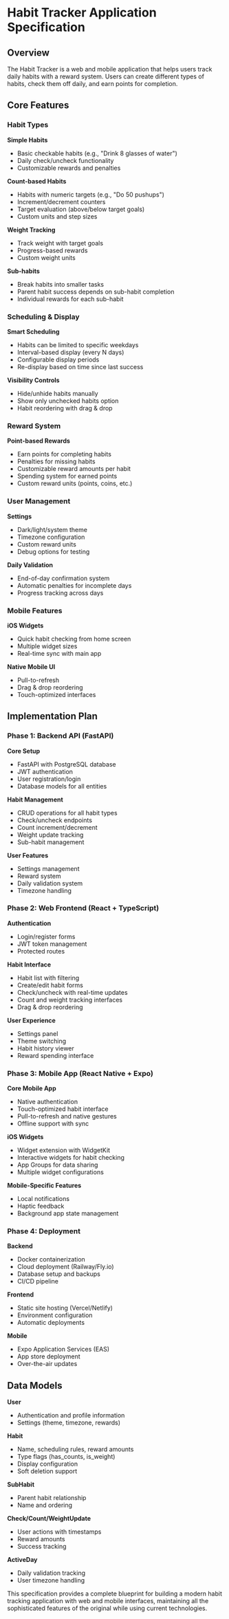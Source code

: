 # Habit Tracker Application Specification

## Overview

The Habit Tracker is a web and mobile application that helps users track daily habits with a reward system. Users can create different types of habits, check them off daily, and earn points for completion.

## Core Features

### Habit Types

**Simple Habits**
- Basic checkable habits (e.g., "Drink 8 glasses of water")
- Daily check/uncheck functionality
- Customizable rewards and penalties

**Count-based Habits**
- Habits with numeric targets (e.g., "Do 50 pushups")
- Increment/decrement counters
- Target evaluation (above/below target goals)
- Custom units and step sizes

**Weight Tracking**
- Track weight with target goals
- Progress-based rewards
- Custom weight units

**Sub-habits**
- Break habits into smaller tasks
- Parent habit success depends on sub-habit completion
- Individual rewards for each sub-habit

### Scheduling & Display

**Smart Scheduling**
- Habits can be limited to specific weekdays
- Interval-based display (every N days)
- Configurable display periods
- Re-display based on time since last success

**Visibility Controls**
- Hide/unhide habits manually
- Show only unchecked habits option
- Habit reordering with drag & drop

### Reward System

**Point-based Rewards**
- Earn points for completing habits
- Penalties for missing habits
- Customizable reward amounts per habit
- Spending system for earned points
- Custom reward units (points, coins, etc.)

### User Management

**Settings**
- Dark/light/system theme
- Timezone configuration
- Custom reward units
- Debug options for testing

**Daily Validation**
- End-of-day confirmation system
- Automatic penalties for incomplete days
- Progress tracking across days

### Mobile Features

**iOS Widgets**
- Quick habit checking from home screen
- Multiple widget sizes
- Real-time sync with main app

**Native Mobile UI**
- Pull-to-refresh
- Drag & drop reordering
- Touch-optimized interfaces

## Implementation Plan

### Phase 1: Backend API (FastAPI)

**Core Setup**
- FastAPI with PostgreSQL database
- JWT authentication
- User registration/login
- Database models for all entities

**Habit Management**
- CRUD operations for all habit types
- Check/uncheck endpoints
- Count increment/decrement
- Weight update tracking
- Sub-habit management

**User Features**
- Settings management
- Reward system
- Daily validation system
- Timezone handling

### Phase 2: Web Frontend (React + TypeScript)

**Authentication**
- Login/register forms
- JWT token management
- Protected routes

**Habit Interface**
- Habit list with filtering
- Create/edit habit forms
- Check/uncheck with real-time updates
- Count and weight tracking interfaces
- Drag & drop reordering

**User Experience**
- Settings panel
- Theme switching
- Habit history viewer
- Reward spending interface

### Phase 3: Mobile App (React Native + Expo)

**Core Mobile App**
- Native authentication
- Touch-optimized habit interface
- Pull-to-refresh and native gestures
- Offline support with sync

**iOS Widgets**
- Widget extension with WidgetKit
- Interactive widgets for habit checking
- App Groups for data sharing
- Multiple widget configurations

**Mobile-Specific Features**
- Local notifications
- Haptic feedback
- Background app state management

### Phase 4: Deployment

**Backend**
- Docker containerization
- Cloud deployment (Railway/Fly.io)
- Database setup and backups
- CI/CD pipeline

**Frontend**
- Static site hosting (Vercel/Netlify)
- Environment configuration
- Automatic deployments

**Mobile**
- Expo Application Services (EAS)
- App store deployment
- Over-the-air updates

## Data Models

**User**
- Authentication and profile information
- Settings (theme, timezone, rewards)

**Habit**
- Name, scheduling rules, reward amounts
- Type flags (has_counts, is_weight)
- Display configuration
- Soft deletion support

**SubHabit**
- Parent habit relationship
- Name and ordering

**Check/Count/WeightUpdate**
- User actions with timestamps
- Reward amounts
- Success tracking

**ActiveDay**
- Daily validation tracking
- User timezone handling

This specification provides a complete blueprint for building a modern habit tracking application with web and mobile interfaces, maintaining all the sophisticated features of the original while using current technologies.
